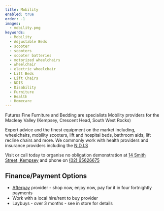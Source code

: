 ```yaml
---
title: Mobility
enabled: true
order: -1
images:
  - mobility.png
keywords:
  - Mobility
  - Adjustable Beds
  - scooter
  - scooters
  - scooter batteries
  - motorized wheelchairs
  - wheelchair
  - electric wheelchair
  - Lift Beds
  - Lift Chairs
  - NDIS
  - Disability
  - Furniture
  - Health
  - Homecare
---
```


Futures Fine Furniture and Bedding are specialists Mobility providers for the Macleay Valley (Kempsey, Crescent Head, South West Rocks)

Expert advice and the finest equipment on the market including, wheelchairs, mobility scooters, lift and hospital beds, bathroom aids, lift recline chairs and more. We commonly work with health providers and insurance providers including the [N.D.I.S](https://www.ndis.gov.au/)

Visit or call today to organise no obligation demonstration at [14 Smith Street, Kempsey](/contact) and phone on [(02) 65626675](tel:+61265626675)

## Finance/Payment Options

- [Afterpay](https://www.afterpay.com) provider - shop now, enjoy now, pay for it in four fortnightly payments
- Work with a local hire/rent to buy provider
- Laybuys - over 3 months - see in store for details

